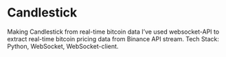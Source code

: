 # Candlestick
Making Candlestick from real-time bitcoin data
I’ve used websocket-API to extract real-time
bitcoin pricing data from Binance API stream. 
Tech Stack: Python, WebSocket,
WebSocket-client.
